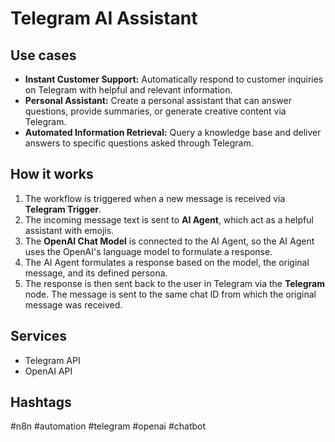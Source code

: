 # Telegram AI Assistant

## Use cases

*   **Instant Customer Support:** Automatically respond to customer inquiries on Telegram with helpful and relevant information.
*   **Personal Assistant:** Create a personal assistant that can answer questions, provide summaries, or generate creative content via Telegram.
*   **Automated Information Retrieval:** Query a knowledge base and deliver answers to specific questions asked through Telegram.

## How it works

1.  The workflow is triggered when a new message is received via **Telegram Trigger**.
2.  The incoming message text is sent to **AI Agent**, which act as a helpful assistant with emojis.
3.  The **OpenAI Chat Model** is connected to the AI Agent, so the AI Agent uses the OpenAI's language model to formulate a response.
4.  The AI Agent formulates a response based on the model, the original message, and its defined persona.
5.  The response is then sent back to the user in Telegram via the **Telegram** node. The message is sent to the same chat ID from which the original message was received.

## Services

*   Telegram API
*   OpenAI API

## Hashtags

#n8n #automation #telegram #openai #chatbot
